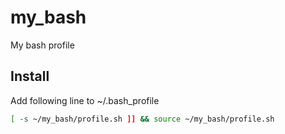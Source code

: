 # my_bash
My bash profile

## Install 
Add following line to ~/.bash_profile

``` sh
[ -s ~/my_bash/profile.sh ]] && source ~/my_bash/profile.sh
```
